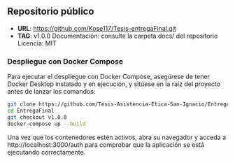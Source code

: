 ## Repositorio público
- **URL**: https://github.com/Kose117/Tesis-entregaFinal.git
- **TAG**: v1.0.0
Documentación: consulte la carpeta docs/ del repositorio
Licencia: MIT

### Despliegue con Docker Compose
Para ejecutar el despliegue con Docker Compose, asegúrese de tener Docker Desktop instalado y en ejecución, y sitúese en la raíz del proyecto antes de lanzar los comandos:

```bash
git clone https://github.com/Tesis-Asistencia-Etica-San-Ignacio/EntregaFinal.git
cd EntregaFinal
git checkout v1.0.0
docker-compose up --build
```
Una vez que los contenedores estén activos, abra su navegador y acceda a
http://localhost:3000/auth
para comprobar que la aplicación se está ejecutando correctamente.



